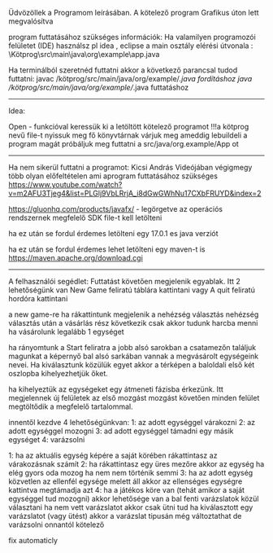 Üdvözöllek a Programom leírásában.
A kötelező program Grafikus úton lett megvalósítva


program futtatásához szükséges információk:
Ha valamilyen programozói felületet (IDE) használsz pl idea , eclipse
a main osztály elérési útvonala : \Kötprog\src\main\java\org\example\app.java

Ha terminálból szeretnéd futtatni akkor a következő parancsal tudod futtatni:
javac /kötprog/src/main/java/org/example/*.java fordításhoz
java /kötprog/src/main/java/org/example/*.java futtatáshoz

-------------------------------------------------------------------------------------------------

Idea:

Open - funkcióval keressük ki a letöltött kötelező programot
!!!a kötprog nevű file-t nyissuk meg fő könyvtárnak
várjuk meg ameddig lebuildeli a program magát
próbáljuk meg futtatni a src/java/org.example/App ot


--------------------------------------------------------------------------------------------------

Ha nem sikerül futtatni a programot:
Kicsi András Videójában végigmegy több olyan előfeltételen ami aprogram futtatásához szükséges
https://www.youtube.com/watch?v=m2AFU3Tjeg4&list=PLGlj9VbLRrjA_i8dGwGWhNu17CXbFRUYD&index=2

https://gluonhq.com/products/javafx/ - legörgetve az operációs rendszernek megfelelő SDK file-t kell letölteni

ha ez után se fordul érdemes letölteni egy 17.0.1 es java verziót

ha ez után se fordul érdemes lehet letölteni egy maven-t is
https://maven.apache.org/download.cgi

---------------------------------------------------------------------------------------------------

A felhasználói segédlet:
Futtatást követően megjelenik egyablak. Itt 2 lehetőségünk van New Game feliratú táblára kattintani vagy
A quit feliratú hordóra kattintani

a new game-re ha rákattintunk megjelenik a nehézség választás
nehézség választás után a vásárlás rész következik
csak akkor tudunk harcba menni ha vásárolunk legalább 1 egységet

ha rányomtunk a Start feliratra a jobb alsó sarokban a csatamezőn találjuk magunkat
a képernyő bal alsó sarkában vannak a megvásárolt egységeink nevei.
Ha kiválasztunk közülük egyet akkor a térképen a baloldali első két oszlopba
kihelyezhetjük őket.

ha kihelyeztük az egységeket egy átmeneti fázisba érkezünk. Itt megjelennek új felületek
az első mozgást mozgást követően minden felület megtöltődik a megfelelő tartalommal.

innentől kezdve 4 lehetőségünkvan:
1: az adott egységgel várakozni
2: az adott egységgel mozogni
3: ad adott egységgel támadni egy másik egységet
4: varázsolni

1: ha az aktuális egység képére a saját körében rákattintasz az várakozásnak számít
2: ha rákattintasz egy üres mezőre akkor az egység ha elég gyors oda mozog ha nem nem történik semmi
3: ha az adott egység közvetlen az ellenfél egysége melett áll akkor az ellenséges egységre kattintva megtámadja azt
4: ha a játékos köre van (tehát amikor a saját egységgel tud mozogni) akkor lehetősége van a bal fenti varázslatok közül választani
ha nem vett varázslatot akkor csak ütni tud
ha kiválasztott egy varázslatot (vagy ütést) akkor a varázslat tipusán még változtathat de varázsolni onnantól kötelező

fix automaticly
